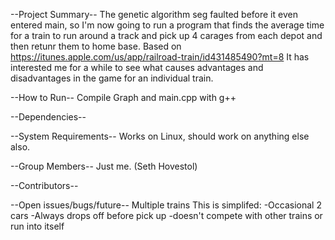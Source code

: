 --Project Summary--
The genetic algorithm seg faulted before it even entered main, so 
I'm now going to run a program that finds the average time for a train 
to run around a track and pick up 4 carages from each depot and then 
retunr them to home base. Based on 
https://itunes.apple.com/us/app/railroad-train/id431485490?mt=8 
It has interested me for a while to see what causes advantages and 
disadvantages in the game for an individual train.

--How to Run--
Compile Graph and main.cpp with g++


--Dependencies--


--System Requirements--
Works on Linux, should work on anything else also.

--Group Members--
Just me. (Seth Hovestol)

--Contributors--

--Open issues/bugs/future--
Multiple trains
This is simplifed:
-Occasional 2 cars
-Always drops off before pick up
-doesn't compete with other trains or run into itself
